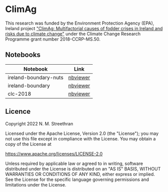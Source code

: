 # ClimAg

This research was funded by the Environment Protection Agency (EPA), Ireland project ["ClimAg: Multifactorial causes of fodder crises in Ireland and risks due to climate change"](https://www.ucc.ie/en/eel/projects/climag/) under the Climate Change Research Programme grant number 2018-CCRP-MS.50.

## Notebooks

Notebook | Link
--- | ---
ireland-boundary-nuts | [nbviewer](https://nbviewer.org/gist/nmstreethran/20d0fdcb9fd282703aa24abd401bb8e1/ireland-boundary-nuts.ipynb)
ireland-boundary | [nbviewer](https://nbviewer.org/gist/nmstreethran/20d0fdcb9fd282703aa24abd401bb8e1/ireland-boundary.ipynb)
clc-2018 | [nbviewer](https://nbviewer.org/gist/nmstreethran/20d0fdcb9fd282703aa24abd401bb8e1/clc-2018.ipynb)

## Licence

Copyright 2022 N. M. Streethran

Licensed under the Apache License, Version 2.0 (the "License");
you may not use this file except in compliance with the License.
You may obtain a copy of the License at

  <https://www.apache.org/licenses/LICENSE-2.0>

Unless required by applicable law or agreed to in writing, software
distributed under the License is distributed on an "AS IS" BASIS,
WITHOUT WARRANTIES OR CONDITIONS OF ANY KIND, either express or implied.
See the License for the specific language governing permissions and
limitations under the License.
